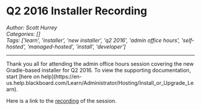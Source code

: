 # Q2 2016 Installer Recording
*Author: Scott Hurrey*  
*Categories: []*  
*Tags: ['learn', 'installer', 'new installer', 'q2 2016', 'admin office hours', 'self-hosted', 'managed-hosted', 'install', 'developer']*  
<hr />
Thank you all for attending the admin office hours session covering the new
Gradle-based installer for Q2 2016. To view the supporting documentation,
start [here on help](https://en-us.help.blackboard.com/Learn/Administrator/Hosting/Install_or_Upgrade_Learn).

Here is a link to the [recording](https://sas.elluminate.com/collab/ui/scheduler/resource/recording/6485F78202CCD5CA15802F45A5D6EA02) of the session.


